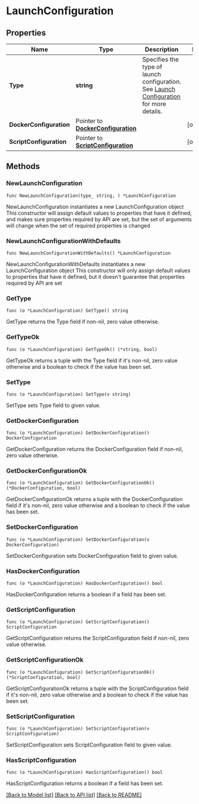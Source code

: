 # LaunchConfiguration

## Properties

Name | Type | Description | Notes
------------ | ------------- | ------------- | -------------
**Type** | **string** | Specifies the type of launch configuration. See [Launch Configuration](/getting-started/concepts#launch-configuration) for more details. | 
**DockerConfiguration** | Pointer to [**DockerConfiguration**](DockerConfiguration.md) |  | [optional] 
**ScriptConfiguration** | Pointer to [**ScriptConfiguration**](ScriptConfiguration.md) |  | [optional] 

## Methods

### NewLaunchConfiguration

`func NewLaunchConfiguration(type_ string, ) *LaunchConfiguration`

NewLaunchConfiguration instantiates a new LaunchConfiguration object
This constructor will assign default values to properties that have it defined,
and makes sure properties required by API are set, but the set of arguments
will change when the set of required properties is changed

### NewLaunchConfigurationWithDefaults

`func NewLaunchConfigurationWithDefaults() *LaunchConfiguration`

NewLaunchConfigurationWithDefaults instantiates a new LaunchConfiguration object
This constructor will only assign default values to properties that have it defined,
but it doesn't guarantee that properties required by API are set

### GetType

`func (o *LaunchConfiguration) GetType() string`

GetType returns the Type field if non-nil, zero value otherwise.

### GetTypeOk

`func (o *LaunchConfiguration) GetTypeOk() (*string, bool)`

GetTypeOk returns a tuple with the Type field if it's non-nil, zero value otherwise
and a boolean to check if the value has been set.

### SetType

`func (o *LaunchConfiguration) SetType(v string)`

SetType sets Type field to given value.


### GetDockerConfiguration

`func (o *LaunchConfiguration) GetDockerConfiguration() DockerConfiguration`

GetDockerConfiguration returns the DockerConfiguration field if non-nil, zero value otherwise.

### GetDockerConfigurationOk

`func (o *LaunchConfiguration) GetDockerConfigurationOk() (*DockerConfiguration, bool)`

GetDockerConfigurationOk returns a tuple with the DockerConfiguration field if it's non-nil, zero value otherwise
and a boolean to check if the value has been set.

### SetDockerConfiguration

`func (o *LaunchConfiguration) SetDockerConfiguration(v DockerConfiguration)`

SetDockerConfiguration sets DockerConfiguration field to given value.

### HasDockerConfiguration

`func (o *LaunchConfiguration) HasDockerConfiguration() bool`

HasDockerConfiguration returns a boolean if a field has been set.

### GetScriptConfiguration

`func (o *LaunchConfiguration) GetScriptConfiguration() ScriptConfiguration`

GetScriptConfiguration returns the ScriptConfiguration field if non-nil, zero value otherwise.

### GetScriptConfigurationOk

`func (o *LaunchConfiguration) GetScriptConfigurationOk() (*ScriptConfiguration, bool)`

GetScriptConfigurationOk returns a tuple with the ScriptConfiguration field if it's non-nil, zero value otherwise
and a boolean to check if the value has been set.

### SetScriptConfiguration

`func (o *LaunchConfiguration) SetScriptConfiguration(v ScriptConfiguration)`

SetScriptConfiguration sets ScriptConfiguration field to given value.

### HasScriptConfiguration

`func (o *LaunchConfiguration) HasScriptConfiguration() bool`

HasScriptConfiguration returns a boolean if a field has been set.


[[Back to Model list]](../README.md#documentation-for-models) [[Back to API list]](../README.md#documentation-for-api-endpoints) [[Back to README]](../README.md)


